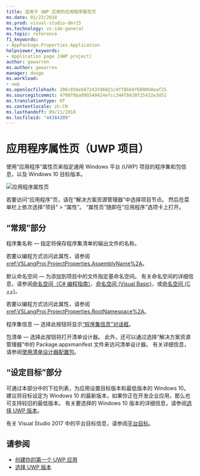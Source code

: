 ```yaml
---
title: 适用于 UWP 应用的应用程序属性页
ms.date: 01/23/2018
ms.prod: visual-studio-dev15
ms.technology: vs-ide-general
ms.topic: reference
f1_keywords:
- AppPackage.Properties.Application
helpviewer_keywords:
- Application page [UWP project]
author: gewarren
ms.author: gewarren
manager: douge
ms.workload:
- uwp
ms.openlocfilehash: 206c856eb87243fd6021c4ff8bb9f6890b8eaf25
ms.sourcegitcommit: 4708f0ba09b540424efcc344f8438f25432e3d51
ms.translationtype: HT
ms.contentlocale: zh-CN
ms.lasthandoff: 09/11/2018
ms.locfileid: "44384209"
---
```

# <a name="application-property-page-uwp-projects"></a>应用程序属性页（UWP 项目）

使用“应用程序”属性页来指定通用 Windows 平台 (UWP) 项目的程序集和包信息，以及 Windows 10 目标版本。

![应用程序属性页](media/application-page-uwp.png)

若要访问“应用程序”页，请在“解决方案资源管理器”中选择项目节点。 然后在菜单栏上依次选择“项目” > “属性”。 “属性页”随即在“应用程序”选项卡上打开。

## <a name="general-section"></a>“常规”部分

程序集名称 &mdash; 指定将保存程序集清单的输出文件的名称。

若要以编程方式访问此属性，请参阅 <xref:VSLangProj.ProjectProperties.AssemblyName%2A>。

默认命名空间 &mdash; 为添加到项目中的文件指定基命名空间。 有关命名空间的详细信息，请参阅[命名空间（C# 编程指南）](/dotnet/csharp/programming-guide/namespaces/)、[命名空间 (Visual Basic)](/dotnet/visual-basic/programming-guide/program-structure/namespaces)，或[命名空间 (C ++)](/cpp/cpp/namespaces-cpp)。

若要以编程方式访问此属性，请参阅 <xref:VSLangProj.ProjectProperties.RootNamespace%2A>。

程序集信息 &mdash; 选择此按钮将显示[“程序集信息”对话框](../../ide/reference/assembly-information-dialog-box.md)。

包清单 &mdash; 选择此按钮将打开清单设计器。 此外，还可以通过选择“解决方案资源管理器”中的 Package.appxmanifest 文件来访问清单设计器。 有关详细信息，请参阅[使用清单设计器配置包](/windows/uwp/packaging/packaging-uwp-apps#configure-an-app-package)。

## <a name="targeting-section"></a>“设定目标”部分

可通过本部分中的下拉列表，为应用设置目标版本和最低版本的 Windows 10。 建议将目标设定为 Windows 10 的最新版本，如果你正在开发企业应用，那么也可支持较旧的最低版本。 有关要选择的 Windows 10 版本的详细信息，请参阅[选择 UWP 版本](/windows/uwp/updates-and-versions/choose-a-uwp-version)。

有关 Visual Studio 2017 中的平台目标信息，请参阅[平台目标](/visualstudio/productinfo/vs2017-compatibility-vs#platform-targeting)。

## <a name="see-also"></a>请参阅

- [创建你的第一个 UWP 应用](/windows/uwp/get-started/your-first-app)
- [选择 UWP 版本](/windows/uwp/updates-and-versions/choose-a-uwp-version)